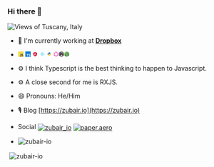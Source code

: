 
### Hi there 👋

<img src="https://hornbeam.justmaple.app/media/0c2aced1-dfe8-4b54-be18-47303848cc02.jpeg" alt="Views of Tuscany, Italy"> 


- 🏢 I'm currently working at [**Dropbox**](https://dropbox.com)
- <code><img height="12" src="https://raw.githubusercontent.com/github/explore/80688e429a7d4ef2fca1e82350fe8e3517d3494d/topics/javascript/javascript.png"></code>
<code><img height="12" src="https://raw.githubusercontent.com/github/explore/80688e429a7d4ef2fca1e82350fe8e3517d3494d/topics/typescript/typescript.png"></code>
<code><img height="12" src="https://raw.githubusercontent.com/github/explore/80688e429a7d4ef2fca1e82350fe8e3517d3494d/topics/angular/angular.png"></code>
<code><img height="12" src="https://raw.githubusercontent.com/github/explore/80688e429a7d4ef2fca1e82350fe8e3517d3494d/topics/react/react.png"></code>
<code><img height="12" src="https://raw.githubusercontent.com/github/explore/80688e429a7d4ef2fca1e82350fe8e3517d3494d/topics/python/python.png"></code>
<code><img height="12" src="https://raw.githubusercontent.com/github/explore/5c058a388828bb5fde0bcafd4bc867b5bb3f26f3/topics/graphql/graphql.png"></code><code><img height="12" src="https://raw.githubusercontent.com/github/explore/80688e429a7d4ef2fca1e82350fe8e3517d3494d/topics/rust/rust.png"></code><code><img height="12" src="https://raw.githubusercontent.com/github/explore/80688e429a7d4ef2fca1e82350fe8e3517d3494d/topics/nodejs/nodejs.png"></code>    

- ⚙️ I think Typescript is the best thinking to happen to Javascript.  
- ⚙️ A close second for me is RXJS. 
- 😄 Pronouns: He/Him
- 🎙 Blog [https://zubair.io](https://zubair.io)
- Social
<a href="https://twitter.com/zubair_io" target="blank"><img align="center" src="https://cdn.jsdelivr.net/npm/simple-icons@3.0.1/icons/twitter.svg" alt="zubair_io" height="15" width="15" /></a>
<a href="https://instagram.com/paper.aero" target="blank"><img align="center" src="https://cdn.jsdelivr.net/npm/simple-icons@3.0.1/icons/instagram.svg" alt="paper.aero" height="15" width="15" /></a>
- <p align="left"> <img src="https://komarev.com/ghpvc/?username=zubair-io&label=Profile%20views&color=0e75b6&style=flat" alt="zubair-io" /> </p>
<p>&nbsp;<img align="center" src="https://github-readme-stats.vercel.app/api?username=zubair-io&show_icons=true&locale=en" alt="zubair-io" /></p>


